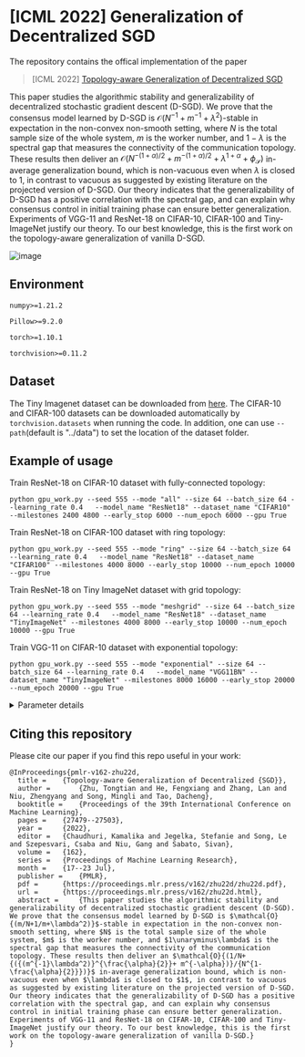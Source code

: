 # [ICML 2022] Generalization of Decentralized SGD

The repository contains the offical implementation of the paper

> [ICML 2022] [Topology-aware Generalization of Decentralized SGD](https://arxiv.org/pdf/2206.12680.pdf)

This paper studies the algorithmic stability and generalizability of decentralized stochastic gradient descent (D-SGD). We prove that the consensus model learned by D-SGD is $\mathcal{O}{(N^{-1}+m^{-1} +\lambda^2)}$-stable in expectation in the non-convex non-smooth setting, where $N$ is the total sample size of the whole system, $m$ is the worker number, and $1-\lambda$ is the spectral gap that measures the connectivity of the communication topology. These results then deliver an $\mathcal{O}{(N^{-(1+\alpha)/2}+m^{-(1+\alpha)/2}+\lambda^{1+\alpha} + \phi_{\mathcal{S}})}$ in-average generalization bound, which is non-vacuous even when $\lambda$ is closed to $1$, in contrast to vacuous as suggested by existing literature on the projected version of D-SGD. Our theory indicates that the generalizability of D-SGD has a positive correlation with the spectral gap, and can explain why consensus control in initial training phase can ensure better generalization. Experiments of VGG-11 and ResNet-18 on CIFAR-10, CIFAR-100 and Tiny-ImageNet justify our theory. To our best knowledge, this is the first work on the topology-aware generalization of vanilla D-SGD.

![image](https://github.com/Raiden-Zhu/Generalization-of-DSGD/blob/main/Poster_ICML2022_Generalization_of_D_SGD_v6.png)

## Environment

```
numpy>=1.21.2

Pillow>=9.2.0

torch>=1.10.1

torchvision>=0.11.2
```

## Dataset
The Tiny Imagenet dataset can be downloaded from [here](https://paperswithcode.com/dataset/tiny-imagenet). The CIFAR-10 and CIFAR-100 datasets can be downloaded automatically by ```torchvision.datasets``` when running the code.
In addition, one can use ```--path```(default is "../data") to set the location of the dataset folder.

## Example of usage
Train ResNet-18 on CIFAR-10 dataset with fully-connected topology:
```
python gpu_work.py --seed 555 --mode "all" --size 64 --batch_size 64 --learning_rate 0.4   --model_name "ResNet18" --dataset_name "CIFAR10" --milestones 2400 4800 --early_stop 6000 --num_epoch 6000 --gpu True
```
Train ResNet-18 on CIFAR-100 dataset with ring topology:
```
python gpu_work.py --seed 555 --mode "ring" --size 64 --batch_size 64 --learning_rate 0.4   --model_name "ResNet18" --dataset_name "CIFAR100" --milestones 4000 8000 --early_stop 10000 --num_epoch 10000 --gpu True
```
Train ResNet-18 on Tiny ImageNet dataset with grid topology:
```
python gpu_work.py --seed 555 --mode "meshgrid" --size 64 --batch_size 64 --learning_rate 0.4   --model_name "ResNet18" --dataset_name "TinyImageNet" --milestones 4000 8000 --early_stop 10000 --num_epoch 10000 --gpu True
```
Train VGG-11 on CIFAR-10 dataset with exponential topology:
```
python gpu_work.py --seed 555 --mode "exponential" --size 64 --batch_size 64 --learning_rate 0.4   --model_name "VGG11BN" --dataset_name "TinyImageNet" --milestones 8000 16000 --early_stop 20000 --num_epoch 20000 --gpu True
```
<details>
	<summary>Parameter details</summary>
    <ol>
        <li>seed: the selected random seed </li> 
        <li>mode: the communication topology of Decentralized SGD</li> 
	<li>milestones: the iteration number at which the learning rate is divided by 10</li> 
	<li>early_stop: the total number of iterations</li> 
    </ol>
</details>

## Citing this repository

Please cite our paper if you find this repo useful in your work:

```
@InProceedings{pmlr-v162-zhu22d,
  title = 	 {Topology-aware Generalization of Decentralized {SGD}},
  author =       {Zhu, Tongtian and He, Fengxiang and Zhang, Lan and Niu, Zhengyang and Song, Mingli and Tao, Dacheng},
  booktitle = 	 {Proceedings of the 39th International Conference on Machine Learning},
  pages = 	 {27479--27503},
  year = 	 {2022},
  editor = 	 {Chaudhuri, Kamalika and Jegelka, Stefanie and Song, Le and Szepesvari, Csaba and Niu, Gang and Sabato, Sivan},
  volume = 	 {162},
  series = 	 {Proceedings of Machine Learning Research},
  month = 	 {17--23 Jul},
  publisher =    {PMLR},
  pdf = 	 {https://proceedings.mlr.press/v162/zhu22d/zhu22d.pdf},
  url = 	 {https://proceedings.mlr.press/v162/zhu22d.html},
  abstract = 	 {This paper studies the algorithmic stability and generalizability of decentralized stochastic gradient descent (D-SGD). We prove that the consensus model learned by D-SGD is $\mathcal{O}{(m/N+1/m+\lambda^2)}$-stable in expectation in the non-convex non-smooth setting, where $N$ is the total sample size of the whole system, $m$ is the worker number, and $1\unaryminus\lambda$ is the spectral gap that measures the connectivity of the communication topology. These results then deliver an $\mathcal{O}{(1/N+{({(m^{-1}\lambda^2)}^{\frac{\alpha}{2}}+ m^{-\alpha})}/{N^{1-\frac{\alpha}{2}}})}$ in-average generalization bound, which is non-vacuous even when $\lambda$ is closed to $1$, in contrast to vacuous as suggested by existing literature on the projected version of D-SGD. Our theory indicates that the generalizability of D-SGD has a positive correlation with the spectral gap, and can explain why consensus control in initial training phase can ensure better generalization. Experiments of VGG-11 and ResNet-18 on CIFAR-10, CIFAR-100 and Tiny-ImageNet justify our theory. To our best knowledge, this is the first work on the topology-aware generalization of vanilla D-SGD.}
}

```
